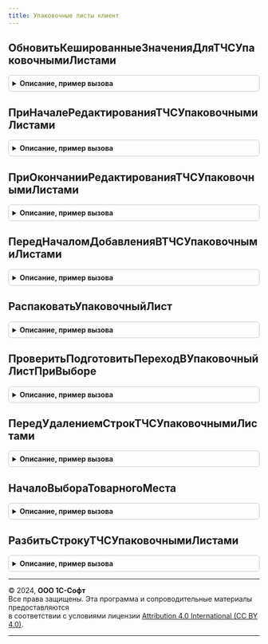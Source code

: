```yaml
---
title: Упаковочные листы клиент
---
```



## ОбновитьКешированныеЗначенияДляТЧСУпаковочнымиЛистами
<details style="margin: 1em 0; padding: 0.5em; border: 1px solid #ccc; border-radius: 6px;">

<summary style="font-weight: bold; cursor: pointer;">Описание, пример вызова</summary>

```bsl

// Обновляет кеш ключевых реквизитов текущей строки товаров.
//
// Параметры:
//  ТаблицаФормы			 - ТаблицаФормы - таблица формы, отображающая ТЧ товаров,
//  КэшированныеЗначения	 - Структура - переменная модуля формы, в которой хранится служебный кэш,
//  ПараметрыУказанияСерий	 - см. НоменклатураКлиентСервер.ПараметрыУказанияСерий
//  Копирование				 - Булево - признак, что кешированная строка скопирована (параметр события ПриНачалеРедактирования).
//
Процедура ОбновитьКешированныеЗначенияДляТЧСУпаковочнымиЛистами(ТаблицаФормы, КэшированныеЗначения, Экспорт
```

Пример вызова
```bsl
УпаковочныеЛистыКлиент.ОбновитьКешированныеЗначенияДляТЧСУпаковочнымиЛистами(ТаблицаФормы, КэшированныеЗначения, );
```
</details>

## ПриНачалеРедактированияТЧСУпаковочнымиЛистами
<details style="margin: 1em 0; padding: 0.5em; border: 1px solid #ccc; border-radius: 6px;">

<summary style="font-weight: bold; cursor: pointer;">Описание, пример вызова</summary>

```bsl

// Действия при начале редактирования табличной части с упаковочными листами.
// Параметры:
//		Форма - ФормаКлиентскогоПриложения - форма для выполнения действий,
//		КэшированныеЗначения - Структура - данные в этой структуре обновляются по текущей строке,
//		НоваяСтрока - Булево - признак добавления новой строки.
//
Процедура ПриНачалеРедактированияТЧСУпаковочнымиЛистами(Форма, КэшированныеЗначения, НоваяСтрока) Экспорт
```

Пример вызова
```bsl
УпаковочныеЛистыКлиент.ПриНачалеРедактированияТЧСУпаковочнымиЛистами(Форма, КэшированныеЗначения, НоваяСтрока) 
```
</details>

## ПриОкончанииРедактированияТЧСУпаковочнымиЛистами
<details style="margin: 1em 0; padding: 0.5em; border: 1px solid #ccc; border-radius: 6px;">

<summary style="font-weight: bold; cursor: pointer;">Описание, пример вызова</summary>

```bsl

// Действия при окончании редактирования табличной части с упаковочными листами.
// Параметры:
//		Форма - ФормаКлиентскогоПриложения - форма для выполнения действий,
//		НоваяСтрока - Булево - признак добавления новой строки,
//		ОтменаРедактирования - Булево - признак отмены редактирования.
//
Процедура ПриОкончанииРедактированияТЧСУпаковочнымиЛистами(Форма, НоваяСтрока, ОтменаРедактирования) Экспорт
```

Пример вызова
```bsl
УпаковочныеЛистыКлиент.ПриОкончанииРедактированияТЧСУпаковочнымиЛистами(Форма, НоваяСтрока, ОтменаРедактирования) 
```
</details>

## ПередНачаломДобавленияВТЧСУпаковочнымиЛистами
<details style="margin: 1em 0; padding: 0.5em; border: 1px solid #ccc; border-radius: 6px;">

<summary style="font-weight: bold; cursor: pointer;">Описание, пример вызова</summary>

```bsl

// Действия перед началом добавления строки в табличную часть с упаковочными листами.
//	Параметры:
//		ТаблицаФормы - ДанныеФормыКоллекция - таблица, в которой могут быть строки-упаковочные листы,
//		Отказ - Булево - признак ошибки добавления,
//		Копирование - Булево - признак копирования строки,
//		КэшированныеЗначения - Структура - служебные данные.
//
Процедура ПередНачаломДобавленияВТЧСУпаковочнымиЛистами(ТаблицаФормы, Отказ, Копирование, КэшированныеЗначения) Экспорт
```

Пример вызова
```bsl
УпаковочныеЛистыКлиент.ПередНачаломДобавленияВТЧСУпаковочнымиЛистами(ТаблицаФормы, Отказ, Копирование, КэшированныеЗначения) 
```
</details>

## РаспаковатьУпаковочныйЛист
<details style="margin: 1em 0; padding: 0.5em; border: 1px solid #ccc; border-radius: 6px;">

<summary style="font-weight: bold; cursor: pointer;">Описание, пример вызова</summary>

```bsl

// Преобразует текущую строку-упаковочный лист в строки, содержащиеся внутри упаковочного листа,
//	исходная строка-упаковочный лист удаляется.
//	Параметры:
//		Форма - ФормаКлиентскогоПриложения - форма, в которой есть таблица с упаковочными листами.
//
Процедура РаспаковатьУпаковочныйЛист(Форма) Экспорт
```

Пример вызова
```bsl
УпаковочныеЛистыКлиент.РаспаковатьУпаковочныйЛист(Форма) 
```
</details>

## ПроверитьПодготовитьПереходВУпаковочныйЛистПриВыборе
<details style="margin: 1em 0; padding: 0.5em; border: 1px solid #ccc; border-radius: 6px;">

<summary style="font-weight: bold; cursor: pointer;">Описание, пример вызова</summary>

```bsl

// Поверяет, возможен ли переход в упаковочный из текущей строки.
//	Параметры:
//		ТаблицаФормы - ДанныеФормыКоллекция - таблица, в которой могут быть строки-упаковочные листы,
//		ИмяПоля - Строка - имя текущего поля,
//		ИмяТЧ - Строка - имя табличной части с упаковочными листами
//	Возвращаемое значение:
//		Булево - Истина, если переход в упаковочный лист возможен.
//
Функция ПроверитьПодготовитьПереходВУпаковочныйЛистПриВыборе(ТаблицаФормы, ИмяПоля, ИмяТЧ = "Товары") Экспорт
```

Пример вызова
```bsl
Результат = УпаковочныеЛистыКлиент.ПроверитьПодготовитьПереходВУпаковочныйЛистПриВыборе(ТаблицаФормы, ИмяПоля, ИмяТЧ);
```
</details>

## ПередУдалениемСтрокТЧСУпаковочнымиЛистами
<details style="margin: 1em 0; padding: 0.5em; border: 1px solid #ccc; border-radius: 6px;">

<summary style="font-weight: bold; cursor: pointer;">Описание, пример вызова</summary>

```bsl

// Действия перед удалением строк в табличной части с упаковочными листами.
//
// Параметры:
//  ТаблицаФормы			 - ДанныеФормыКоллекция - таблица, в которой могут быть строки-упаковочные листы,
//  КэшированныеЗначения	 - Структура - кэш служебных данных,
//  ПараметрыУказанияСерий	 - см. НоменклатураКлиентСервер.ПараметрыУказанияСерий
//
Процедура ПередУдалениемСтрокТЧСУпаковочнымиЛистами(ТаблицаФормы, КэшированныеЗначения, ПараметрыУказанияСерий) Экспорт
```

Пример вызова
```bsl
УпаковочныеЛистыКлиент.ПередУдалениемСтрокТЧСУпаковочнымиЛистами(ТаблицаФормы, КэшированныеЗначения, ПараметрыУказанияСерий) 
```
</details>

## НачалоВыбораТоварногоМеста
<details style="margin: 1em 0; padding: 0.5em; border: 1px solid #ccc; border-radius: 6px;">

<summary style="font-weight: bold; cursor: pointer;">Описание, пример вызова</summary>

```bsl

// Действия при начале выбора значения в поле, где может быть либо номенклатура, либо упаковочный лист.
//	Параметры:
//		Форма - ФормаКлиентскогоПриложения - форма, в которой есть таблица с упаковочными листами,
//		Элемент - ПолеФормы - поле, в котором происходит выбор,
//		СтандартнаяОбработка - Булево - признак выполнения стандартной обработки,
//		РежимПросмотраПоТоварам - Булево - признак текущего режима просмотра
//			таблицы с упаковочными листами (по товарам или товарным местам).
//
Процедура НачалоВыбораТоварногоМеста(Форма, Элемент, СтандартнаяОбработка, РежимПросмотраПоТоварам = Ложь) Экспорт
```

Пример вызова
```bsl
УпаковочныеЛистыКлиент.НачалоВыбораТоварногоМеста(Форма, Элемент, СтандартнаяОбработка, РежимПросмотраПоТоварам);
```
</details>

## РазбитьСтрокуТЧСУпаковочнымиЛистами
<details style="margin: 1em 0; padding: 0.5em; border: 1px solid #ccc; border-radius: 6px;">

<summary style="font-weight: bold; cursor: pointer;">Описание, пример вызова</summary>

```bsl

// Разбить строку ТЧ с упаковочными листами.
//  Обработчик команды "Разбить строку" для строки, в которой может быть указан упаковочный лист.
// Параметры:
//	ТЧ - ДанныеФормыКоллекция - табличная часть с обрабатываемой строкой.
//	ДанныеФормы - ТаблицаФормы - элемент формы с обрабатываемой строкой.
//	ОповещениеПослеРазбиения - ОписаниеОповещения - оповещение, вызываемое после попытки разбиения.
//	ПараметрыРазбиенияСтроки - см. РаботаСТабличнымиЧастямиКлиент.ПараметрыРазбиенияСтроки.
Процедура РазбитьСтрокуТЧСУпаковочнымиЛистами(ТЧ, ДанныеФормы, ОповещениеПослеРазбиения, ПараметрыРазбиенияСтроки = Неопределено) Экспорт
```

Пример вызова
```bsl
УпаковочныеЛистыКлиент.РазбитьСтрокуТЧСУпаковочнымиЛистами(ТЧ, ДанныеФормы, ОповещениеПослеРазбиения, ПараметрыРазбиенияСтроки);
```
</details>

---

© 2024, **ООО 1С-Софт**  
Все права защищены. Эта программа и сопроводительные материалы предоставляются  
в соответствии с условиями лицензии [Attribution 4.0 International (CC BY 4.0)](https://creativecommons.org/licenses/by/4.0/legalcode).

---
